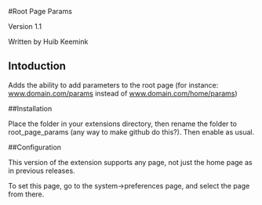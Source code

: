 #Root Page Params

Version 1.1

Written by Huib Keemink

## Intoduction

Adds the ability to add parameters to the root page (for instance: www.domain.com/params instead of www.domain.com/home/params)

##Installation

Place the folder in your extensions directory, then rename the folder to root_page_params (any way to make github do this?). Then enable as usual.

##Configuration

This version of the extension supports any page, not just the home page as in previous releases.

To set this page, go to the system->preferences page, and select the page from there.
